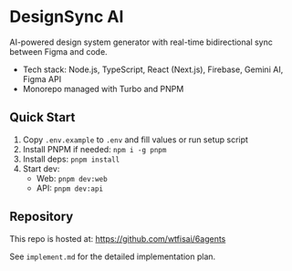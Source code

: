 # DesignSync AI

AI-powered design system generator with real-time bidirectional sync between Figma and code.

- Tech stack: Node.js, TypeScript, React (Next.js), Firebase, Gemini AI, Figma API
- Monorepo managed with Turbo and PNPM

## Quick Start

1. Copy `.env.example` to `.env` and fill values or run setup script
2. Install PNPM if needed: `npm i -g pnpm`
3. Install deps: `pnpm install`
4. Start dev:
   - Web: `pnpm dev:web`
   - API: `pnpm dev:api`

## Repository

This repo is hosted at: https://github.com/wtfisai/6agents

See `implement.md` for the detailed implementation plan.

